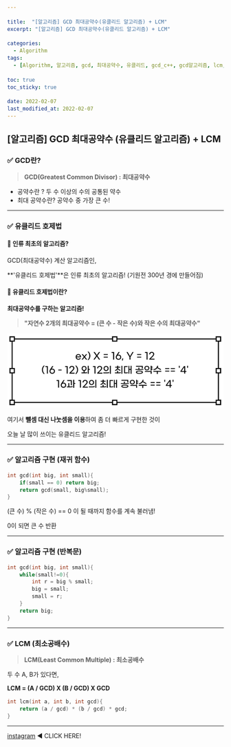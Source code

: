 ```yaml
---

title:  "[알고리즘] GCD 최대공약수(유클리드 알고리즘) + LCM"
excerpt: "[알고리즘] GCD 최대공약수(유클리드 알고리즘) + LCM"

categories:
  - Algorithm
tags:
  - [Algorithm, 알고리즘, gcd, 최대공약수, 유클리드, gcd_c++, gcd알고리즘, lcm, 최소공배수]

toc: true
toc_sticky: true

date: 2022-02-07
last_modified_at: 2022-02-07
---
```


## [알고리즘] GCD 최대공약수 (유클리드 알고리즘) + LCM

### ✅ GCD란?

> **GCD(Greatest Common Divisor) : 최대공약수**

- 공약수란 ? 두 수 이상의 수의 공통된 약수
- 최대 공약수란? 공약수 중 가장 큰 수!



---

### ✅ 유클리드 호제법

#### 👀 인류 최초의 알고리즘?

GCD(최대공약수) 계산 알고리즘인, 

**'유클리드 호제법'**은 인류 최초의 알고리즘! (기원전 300년 경에 만들어짐)



#### 👀 유클리드 호제법이란?

**최대공약수를 구하는 알고리즘!**

> **"자연수 2개의 최대공약수 = (큰 수 - 작은 수)와 작은 수의 최대공약수"**

![gcd_1](https://github.com/2hyunjinn/2hyunjinn.github.io/blob/master/_posts/images/GCD/gcd_1.png?raw=true)

여기서 **뺄셈 대신 나눗셈을 이용**하여 좀 더 빠르게 구현한 것이

오늘 날 많이 쓰이는 유클리드 알고리즘!



----

### ✅ 알고리즘 구현 (재귀 함수)

```c++
int gcd(int big, int small){
	if(small == 0) return big;
	return gcd(small, big%small);
}
```

(큰 수) % (작은 수) == 0 이 될 때까지 함수를 계속 불러냄!

0이 되면 큰 수 반환



----

### ✅ 알고리즘 구현 (반복문)

```c++
int gcd(int big, int small){
	while(small!=0){
		int r = big % small;
		big = small;
		small = r;
	}
	return big;
}
```





---

### ✅ LCM (최소공배수)

> **LCM(Least Common Multiple) : 최소공배수**

두 수 A, B가 있다면,

**LCM = (A / GCD) X (B / GCD) X GCD**

```c++
int lcm(int a, int b, int gcd){
	return (a / gcd) * (b / gcd) * gcd;
}
```



-----



[instagram](https://www.instagram.com/p/CZTjVqdvTZT/?utm_source=ig_web_copy_link) ◀ CLICK HERE!













